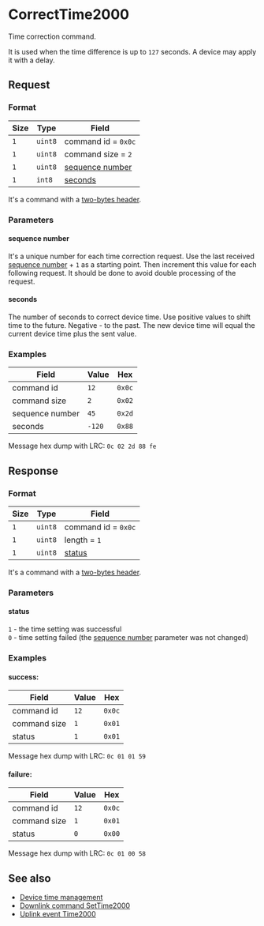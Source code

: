 # CorrectTime2000

Time correction command.

It is used when the time difference is up to `127` seconds.
A device may apply it with a delay.


## Request

### Format

| Size | Type    | Field                               |
| ---- | ------- | ----------------------------------- |
| `1`  | `uint8` | command id = `0x0c`                 |
| `1`  | `uint8` | command size = `2`                  |
| `1`  | `uint8` | [sequence number](#sequence-number) |
| `1`  | `int8`  | [seconds](#seconds)                 |

It's a command with a [two-bytes header](../message.md#command-with-a-two-bytes-header).

### Parameters

#### **sequence number**

It's a unique number for each time correction request.
Use the last received [sequence number](./uplink/Time2000.md#sequence-number) + `1` as a starting point.
Then increment this value for each following request.
It should be done to avoid double processing of the request.

#### **seconds**

The number of seconds to correct device time.
Use positive values to shift time to the future. Negative - to the past.
The new device time will equal the current device time plus the sent value.

### Examples

| Field           | Value  | Hex    |
| --------------- | ------ | ------ |
| command id      | `12`   | `0x0c` |
| command size    | `2`    | `0x02` |
| sequence number | `45`   | `0x2d` |
| seconds         | `-120` | `0x88` |

Message hex dump with LRC: `0c 02 2d 88 fe`


## Response

### Format

| Size | Type    | Field               |
| ---- | ------- | ------------------- |
| `1`  | `uint8` | command id = `0x0c` |
| `1`  | `uint8` | length = `1`        |
| `1`  | `uint8` | [status](#status)   |

It's a command with a [two-bytes header](../message.md#command-with-a-two-bytes-header).

### Parameters

#### **status**

`1` - the time setting was successful <br/>
`0` - time setting failed (the [sequence number](#sequence-number) parameter was not changed)

### Examples

#### success:

| Field        | Value | Hex    |
| ------------ | ----- | ------ |
| command id   | `12`  | `0x0c` |
| command size | `1`   | `0x01` |
| status       | `1`   | `0x01` |

Message hex dump with LRC: `0c 01 01 59`

#### failure:

| Field        | Value | Hex    |
| ------------ | ----- | ------ |
| command id   | `12`  | `0x0c` |
| command size | `1`   | `0x01` |
| status       | `0`   | `0x00` |

Message hex dump with LRC: `0c 01 00 58`


## See also

* [Device time management](../basics.md#device-time-management)
* [Downlink command SetTime2000](../commands/SetTime2000.md)
* [Uplink event Time2000](../commands/uplink/Time2000.md)
